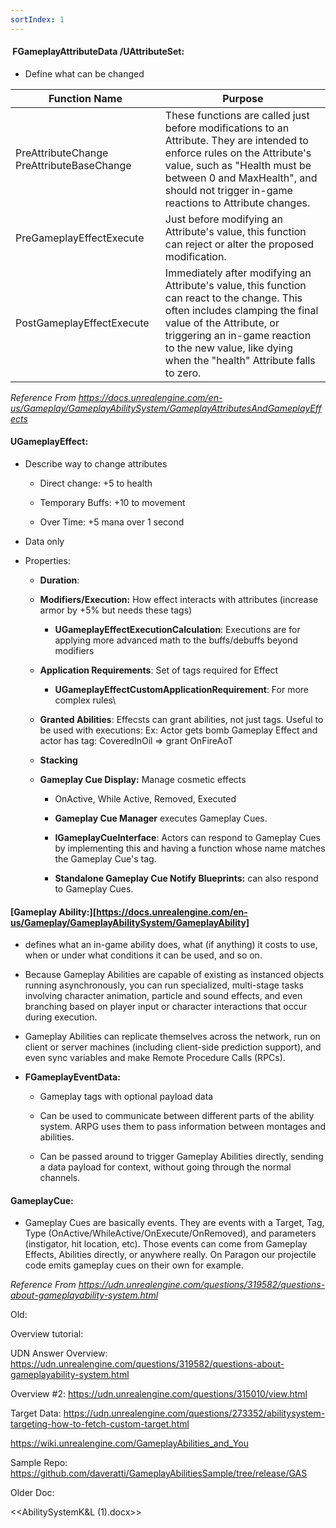 ```yaml
---
sortIndex: 1
---
```


####  FGameplayAttributeData /UAttributeSet:

- Define what can be changed

| Function Name                             | **Purpose**                                                  |
| ----------------------------------------- | ------------------------------------------------------------ |
| PreAttributeChange PreAttributeBaseChange | These functions are called just before modifications to an Attribute. They are intended to enforce rules on the Attribute's value, such as "Health must be between 0 and MaxHealth", and should not trigger in-game reactions to Attribute changes. |
| PreGameplayEffectExecute                  | Just before modifying an Attribute's value, this function can reject or alter the proposed modification. |
| PostGameplayEffectExecute                 | Immediately after modifying an Attribute's value, this function can react to the change. This often includes clamping the final value of the Attribute, or triggering an in-game reaction to the new value, like dying when the "health" Attribute falls to zero. |



*Reference From <https://docs.unrealengine.com/en-us/Gameplay/GameplayAbilitySystem/GameplayAttributesAndGameplayEffects>*

#### UGameplayEffect:

- Describe way to change attributes

  - Direct change: +5 to health

  - Temporary Buffs: +10 to movement

  - Over Time: +5 mana over 1 second

- Data only

- Properties:

  - **Duration**:

  - **Modifiers/Execution:** How effect interacts with attributes (increase armor by +5% but needs these tags)

    - **UGameplayEffectExecutionCalculation**: Executions are for applying more advanced math to the buffs/debuffs beyond modifiers

  - **Application Requirements**: Set of tags required for Effect

    - **UGameplayEffectCustomApplicationRequirement**: For more complex rules\\

  - **Granted Abilities**: Effecsts can grant abilities, not just tags. Useful to be used with executions: Ex: Actor gets bomb Gameplay Effect and actor has tag: CoveredInOil => grant OnFireAoT

  - **Stacking**

  - **Gameplay Cue Display:** Manage cosmetic effects

    - OnActive, While Active, Removed, Executed

    - **Gameplay Cue Manager** executes Gameplay Cues.

    - **IGameplayCueInterface**: Actors can respond to Gameplay Cues by implementing this and having a function whose name matches the Gameplay Cue's tag.

    - **Standalone Gameplay Cue Notify Blueprints:** can also respond to Gameplay Cues.

#### [Gameplay Ability:][https://docs.unrealengine.com/en-us/Gameplay/GameplayAbilitySystem/GameplayAbility]

- defines what an in-game ability does, what (if anything) it costs to use, when or under what conditions it can be used, and so on.

- Because Gameplay Abilities are capable of existing as instanced objects running asynchronously, you can run specialized, multi-stage tasks involving character animation, particle and sound effects, and even branching based on player input or character interactions that occur during execution.

- Gameplay Abilities can replicate themselves across the network, run on client or server machines (including client-side prediction support), and even sync variables and make Remote Procedure Calls (RPCs).

- **FGameplayEventData:**

  - Gameplay tags with optional payload data

  - Can be used to communicate between different parts of the ability system. ARPG uses them to pass information between montages and abilities.

  - Can be passed around to trigger Gameplay Abilities directly, sending a data payload for context, without going through the normal channels.

#### GameplayCue:

- Gameplay Cues are basically events. They are events with a Target, Tag, Type (OnActive/WhileActive/OnExecute/OnRemoved), and parameters (instigator, hit location, etc). Those events can come from Gameplay Effects, Abilities directly, or anywhere really. On Paragon our projectile code emits gameplay cues on their own for example.

*Reference From <https://udn.unrealengine.com/questions/319582/questions-about-gameplayability-system.html>*



Old:

Overview tutorial:

UDN Answer Overview: <https://udn.unrealengine.com/questions/319582/questions-about-gameplayability-system.html>

Overview #2: <https://udn.unrealengine.com/questions/315010/view.html>

Target Data: <https://udn.unrealengine.com/questions/273352/abilitysystem-targeting-how-to-fetch-custom-target.html>

<https://wiki.unrealengine.com/GameplayAbilities_and_You>

Sample Repo: <https://github.com/daveratti/GameplayAbilitiesSample/tree/release/GAS>

Older Doc:

<<AbilitySystemK&L (1).docx>>